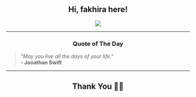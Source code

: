 <h2 align="center"> Hi, fakhira here!</h2>

<p align="center">
<a href="https://github.com/fakhiralkda" alt="github streak"><img src="https://dvst-streak.herokuapp.com/?user=fakhiralkda&theme=tokyonight&fire=DD472C"></a>
</p>

<hr>
<h3 align="center">Quote of The Day</h3>
<p align="center">
<blockquote>
<i>"May you live all the days of your life."</i>
<br>
<b>- Jonathan Swift</b>
</blockquote>
</p>


<hr>
<h2 align="center">Thank You 🙏🏼</h2>
